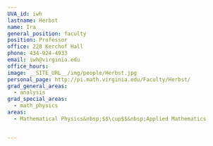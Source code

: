 ```yaml
---
UVA_id: iwh
lastname: Herbst
name: Ira
general_position: faculty
position: Professor
office: 228 Kerchof Hall
phone: 434-924-4933
email: iwh@virginia.edu
office_hours:
image: __SITE_URL__/img/people/Herbst.jpg
personal_page: http://pi.math.virginia.edu/Faculty/Herbst/
grad_general_areas:
  - analysis
grad_special_areas:
  - math_physics
areas:
  - Mathematical Physics&nbsp;$$\cup$$&nbsp;Applied Mathematics


---
```

